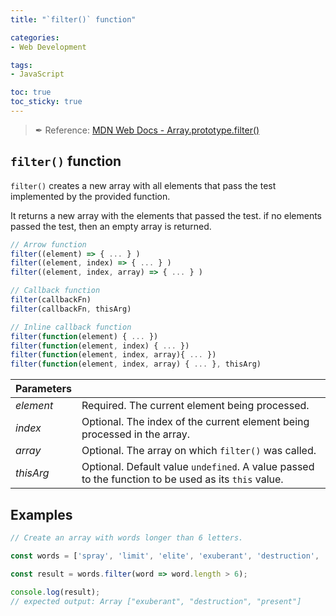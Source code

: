 ```yaml
---
title: "`filter()` function"

categories: 
- Web Development

tags:
- JavaScript

toc: true
toc_sticky: true
---
```

> ✒ Reference: [MDN Web Docs - Array.prototype.filter()](https://developer.mozilla.org/en-US/docs/Web/JavaScript/Reference/Global_Objects/Array/filter)

## `filter()` function

`filter()` creates a new array with all elements that pass the test implemented by the provided function.

It returns a new array with the elements that passed the test. if  no elements passed the test, then an empty array is returned.

```javascript
// Arrow function
filter((element) => { ... } )
filter((element, index) => { ... } )
filter((element, index, array) => { ... } )

// Callback function
filter(callbackFn)
filter(callbackFn, thisArg)

// Inline callback function
filter(function(element) { ... })
filter(function(element, index) { ... })
filter(function(element, index, array){ ... })
filter(function(element, index, array) { ... }, thisArg)
```


| Parameters |                                                              |
| ---------- | ------------------------------------------------------------ |
| *element*  | Required. The current element being processed.               |
| *index*    | Optional. The index of the current element being processed in the array. |
| *array*    | Optional. The array on which `filter()` was called.          |
| *thisArg*  | Optional. Default value `undefined`. A value passed to the function to be used as its `this` value. |

## Examples

```javascript
// Create an array with words longer than 6 letters.

const words = ['spray', 'limit', 'elite', 'exuberant', 'destruction', 'present'];

const result = words.filter(word => word.length > 6);

console.log(result);
// expected output: Array ["exuberant", "destruction", "present"]
```

